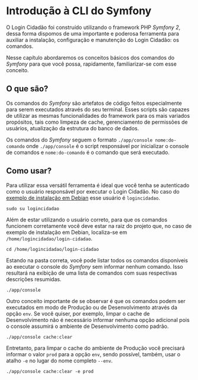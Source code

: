 Introdução à CLI do Symfony
===========================

O Login Cidadão foi construído utilizando o framework PHP *Symfony 2*, dessa
forma dispomos de uma importante e poderosa ferramenta para auxiliar a
instalação, configuração e manutenção do Login Cidadão: os comandos.

Nesse capítulo abordaremos os conceitos básicos dos comandos do *Symfony* para
que você possa, rapidamente, familiarizar-se com esse conceito.

O que são?
----------

Os comandos do *Symfony* são artefatos de código feitos especialmente para serem
executados através do seu terminal. Esses scripts são capazes de utilizar as
mesmas funcionalidades do framework para os mais variados propósitos, tais como
limpeza de cache, gerenciamento de permissões de usuários, atualização da
estrutura do banco de dados.

Os comandos do *Symfony* seguem o formato `./app/console nome:do-comando` onde
`./app/console` é o script responsável por inicializar o console de comandos e
`nome:do-comando` é o comando que será executado.

Como usar?
----------

Para utilizar essa versátil ferramenta é ideal que você tenha se autenticado
como o usuário responsável por executar o Login Cidadão. No caso do [exemplo de
instalação em Debian](cookbook/install_debian.md) esse usuário é `logincidadao`.

    sudo su logincidadao

Além de estar utilizando o usuário correto, para que os comandos funcionem
corretamente você deve estar na raiz do projeto que, no caso de exemplo de
instalação em Debian, localiza-se em `/home/logincidadao/login-cidadao`.

    cd /home/logincidadao/login-cidadao

Estando na pasta correta, você pode listar todos os comandos disponíveis ao
executar o console do *Symfony* sem informar nenhum comando. Isso resultará
na exibição de uma lista de comandos com suas respectivas descrições resumidas.

    ./app/console

Outro conceito importante de se observar é que os comandos podem ser executados
em modo de Produção ou de Desenvolvimento através da opção  `env`. Se você
quiser, por exemplo, limpar o cache de Desenvolvimento não é necessário informar
nenhuma opção adicional pois o console assumirá o ambiente de Desenvolvimento
como padrão.

    ./app/console cache:clear

Entretanto, para limpar o cache do ambiente de Produção você precisará informar
o valor `prod` para a opção `env`, sendo possível, também, usar o atalho `-e` no
lugar do nome completo `--env`.

    ./app/console cache:clear -e prod
